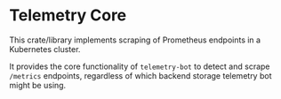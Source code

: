 # Telemetry Core
This crate/library implements scraping of Prometheus endpoints in a Kubernetes cluster.

It provides the core functionality of `telemetry-bot` to detect and scrape `/metrics` endpoints,
regardless of which backend storage telemetry bot might be using.
